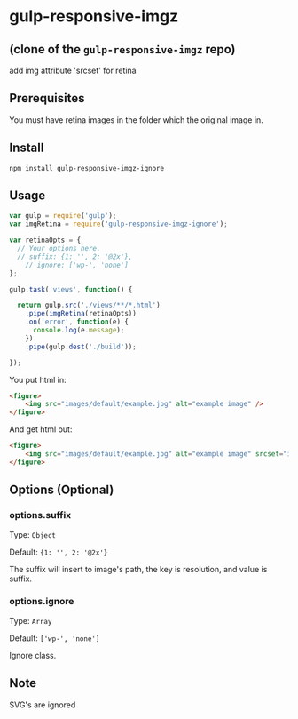 # gulp-responsive-imgz
## (clone of the `gulp-responsive-imgz` repo)

add img attribute 'srcset' for retina

## Prerequisites
You must have retina images in the folder which the original image in.

## Install

`npm install gulp-responsive-imgz-ignore`

## Usage

``` js
var gulp = require('gulp');
var imgRetina = require('gulp-responsive-imgz-ignore');

var retinaOpts = {
  // Your options here.
  // suffix: {1: '', 2: '@2x'},
	// ignore: ['wp-', 'none']
};

gulp.task('views', function() {

  return gulp.src('./views/**/*.html')
    .pipe(imgRetina(retinaOpts))
    .on('error', function(e) {
      console.log(e.message);
    })
    .pipe(gulp.dest('./build'));

});
```

You put html in:
``` html
<figure>
	<img src="images/default/example.jpg" alt="example image" />
</figure>
```

And get html out:
``` html
<figure>
	<img src="images/default/example.jpg" alt="example image" srcset="images/default/example.jpg 1x, images/default/example@2x.jpg 2x" />
</figure>
```

## Options (Optional)

### options.suffix
Type: ```Object```

Default: ```{1: '', 2: '@2x'}```

The suffix will insert to image's path, the key is resolution, and value is suffix.

### options.ignore
Type: ```Array```

Default: ```['wp-', 'none']```

Ignore class.

## Note

SVG's are ignored

